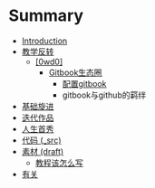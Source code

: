 # Summary

* [Introduction](README.md)
* [教学反转](0MOOC/README.md)
   	* [[0wd0]](0MOOC/0wd0.md)
       	* [Gitbook生态圈](0MOOC/gitbooksheng_tai_quan.md)  
			* [配置gitbook](0MOOC/peizhigitbook.md)
			* gitbook与github的羁绊
* [基础旋进](1sTry/README.md)
* [迭代作品](2nDev/README.md)
* [人生首秀](3rDemo/README.md)
* [代码 (_src)](_src/README.md)
* [素材 (draft)](draft/README.md)
   * [教程该怎么写](draft/how2tutorial.md)
* [有关](ABOUT.md)

